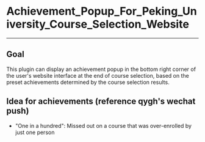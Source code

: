 # Achievement_Popup_For_Peking_University_Course_Selection_Website

---

## Goal

This plugin can display an achievement popup in the bottom right corner of the user's website interface at the end of course selection, based on the preset achievements determined by the course selection results.

## Idea for achievements (reference qygh's wechat push)

- "One in a hundred": Missed out on a course that was over-enrolled by just one person

